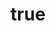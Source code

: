 ---
title: {
	'ru': 'Инопланетянин',
	'en': 'Aliens',
}
# dateStart: 2020
dateEnd: 2020
images: ['инопланетянин.jpg', 'инопланетянин_.jpg']
extra: {
	'ru': 'чёрная бумага, цветные карандаши',
	'en': 'black paper, coloured pencils',
}
size: 'A5'
# size: '29.7 x 42 cm'
# display: false
# text: ''
---